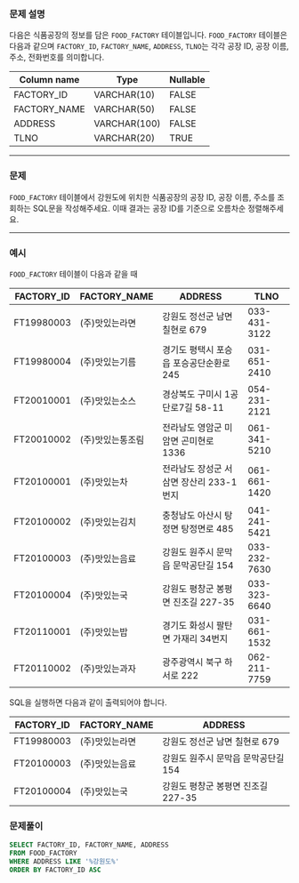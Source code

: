 ### **문제 설명**

다음은 식품공장의 정보를 담은 `FOOD_FACTORY` 테이블입니다. `FOOD_FACTORY` 테이블은 다음과 같으며 `FACTORY_ID`, `FACTORY_NAME`, `ADDRESS`, `TLNO`는 각각 공장 ID, 공장 이름, 주소, 전화번호를 의미합니다.

| Column name  | Type         | Nullable |
| ------------ | ------------ | -------- |
| FACTORY_ID   | VARCHAR(10)  | FALSE    |
| FACTORY_NAME | VARCHAR(50)  | FALSE    |
| ADDRESS      | VARCHAR(100) | FALSE    |
| TLNO         | VARCHAR(20)  | TRUE     |

---

### 문제

`FOOD_FACTORY` 테이블에서 강원도에 위치한 식품공장의 공장 ID, 공장 이름, 주소를 조회하는 SQL문을 작성해주세요. 이때 결과는 공장 ID를 기준으로 오름차순 정렬해주세요.

---

### 예시

`FOOD_FACTORY` 테이블이 다음과 같을 때

| FACTORY_ID | FACTORY_NAME     | ADDRESS                                 | TLNO         |
| ---------- | ---------------- | --------------------------------------- | ------------ |
| FT19980003 | (주)맛있는라면   | 강원도 정선군 남면 칠현로 679           | 033-431-3122 |
| FT19980004 | (주)맛있는기름   | 경기도 평택시 포승읍 포승공단순환로 245 | 031-651-2410 |
| FT20010001 | (주)맛있는소스   | 경상북도 구미시 1공단로7길 58-11        | 054-231-2121 |
| FT20010002 | (주)맛있는통조림 | 전라남도 영암군 미암면 곤미현로 1336    | 061-341-5210 |
| FT20100001 | (주)맛있는차     | 전라남도 장성군 서삼면 장산리 233-1번지 | 061-661-1420 |
| FT20100002 | (주)맛있는김치   | 충청남도 아산시 탕정면 탕정면로 485     | 041-241-5421 |
| FT20100003 | (주)맛있는음료   | 강원도 원주시 문막읍 문막공단길 154     | 033-232-7630 |
| FT20100004 | (주)맛있는국     | 강원도 평창군 봉평면 진조길 227-35      | 033-323-6640 |
| FT20110001 | (주)맛있는밥     | 경기도 화성시 팔탄면 가재리 34번지      | 031-661-1532 |
| FT20110002 | (주)맛있는과자   | 광주광역시 북구 하서로 222              | 062-211-7759 |

SQL을 실행하면 다음과 같이 출력되어야 합니다.

| FACTORY_ID | FACTORY_NAME   | ADDRESS                             |
| ---------- | -------------- | ----------------------------------- |
| FT19980003 | (주)맛있는라면 | 강원도 정선군 남면 칠현로 679       |
| FT20100003 | (주)맛있는음료 | 강원도 원주시 문막읍 문막공단길 154 |
| FT20100004 | (주)맛있는국   | 강원도 평창군 봉평면 진조길 227-35  |

### 문제풀이

```SQL
SELECT FACTORY_ID, FACTORY_NAME, ADDRESS
FROM FOOD_FACTORY
WHERE ADDRESS LIKE '%강원도%'
ORDER BY FACTORY_ID ASC
```
